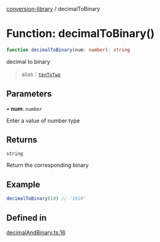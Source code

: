 [conversion-library](../globals.md) / decimalToBinary

# Function: decimalToBinary()

```ts
function decimalToBinary(num: number): string
```

decimal to binary

> alias：[`tenToTwo`](tenToTwo)

## Parameters

• **num**: `number`

Enter a value of number type

## Returns

`string`

Return the corresponding binary

## Example

```ts
decimalToBinary(10) // '1010'
```

## Defined in

[decimalAndBinary.ts:16](https://github.com/fxss5201/conversion-library/blob/9af897b733f816386974ba9caeb48523af77dce3/lib/decimal-conversion/decimalAndBinary.ts#L16)

